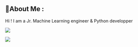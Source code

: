 ## 💫About Me :

Hi ! I am a Jr. Machine Learning engineer & Python developper
<br>


![](https://github-readme-streak-stats.herokuapp.com/?user=Hamid-abdellaoui&theme=radical&hide_border=true)


[![](https://visitcount.itsvg.in/api?id=Hamid-abdellaoui&icon=0&color=0)](https://visitcount.itsvg.in)
